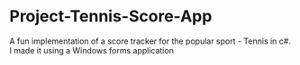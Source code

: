 # Project-Tennis-Score-App
 A fun implementation of a score tracker for the popular sport - Tennis in c#. I made it using a Windows forms application
